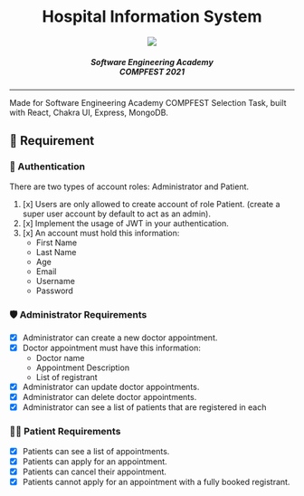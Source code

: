 <h1 align="center">
Hospital Information System
</h1>
<p align="center"> <img src="https://i.imgur.com/vtGiGZA.png"> </p>
<h5 align="center">Software Engineering Academy<br>COMPFEST 2021</h5>

---

Made for Software Engineering Academy COMPFEST Selection Task, built with React, Chakra UI, Express, MongoDB.

## 📝 Requirement

### 🔑 Authentication

There are two types of account roles: Administrator and Patient.

1. [x] Users are only allowed to create account of role Patient. (create a super
       user account by default to act as an admin).
2. [x] Implement the usage of JWT in your authentication.
3. [x] An account must hold this information:
   - First Name
   - Last Name
   - Age
   - Email
   - Username
   - Password

### 🛡 Administrator Requirements

- [x] Administrator can create a new doctor appointment.
- [x] Doctor appointment must have this information:
  - Doctor name
  - Appointment Description
  - List of registrant
- [x] Administrator can update doctor appointments.
- [x] Administrator can delete doctor appointments.
- [x] Administrator can see a list of patients that are registered in each

### 👱‍♂️ Patient Requirements

- [x] Patients can see a list of appointments.
- [x] Patients can apply for an appointment.
- [x] Patients can cancel their appointment.
- [x] Patients cannot apply for an appointment with a fully booked registrant.
